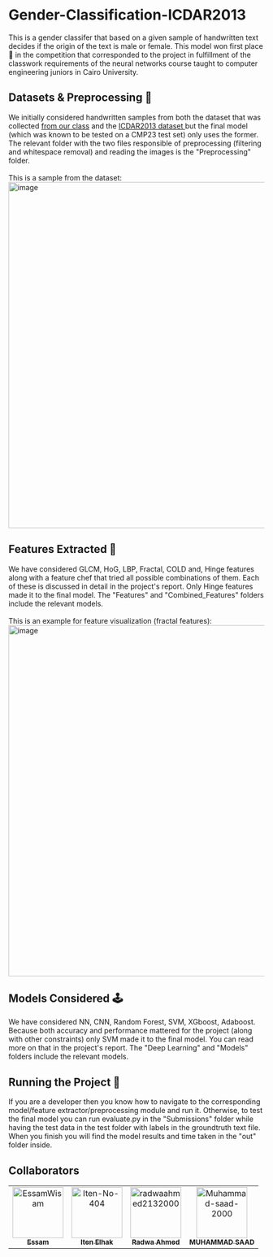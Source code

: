 # Gender-Classification-ICDAR2013
This is a gender classifer that based on a given sample of handwritten text decides if the origin of the text is male or female. This model won first place 🥇 in the competition that corresponded to the project in fulfillment of the classwork requirements of the neural networks course taught to computer engineering juniors in Cairo University.

## Datasets & Preprocessing 💾 
We initially considered handwritten samples from both the dataset that was collected <a href="https://www.kaggle.com/datasets/essamwisamfouad/cmp23-handwritten-males-vs-females"> from our class</a> and the <a href="https://www.kaggle.com/competitions/icdar2013-gender-prediction-from-handwriting" >ICDAR2013 dataset </a> but the final model (which was known to be tested on a CMP23 test set) only uses the former. The relevant folder with the two files responsible of preprocessing (filtering and whitespace removal) and reading the images is the "Preprocessing" folder. <br> <br>
This is a sample from the dataset: <br>
<img width="681" alt="image" src="https://user-images.githubusercontent.com/49572294/178151477-10c9450b-c9e0-4e61-a22b-cd7cc5bd5c1c.png">

## Features Extracted 🤳
We have considered GLCM, HoG, LBP, Fractal, COLD and, Hinge features along with a feature chef that tried all possible combinations of them. Each of these is discussed in detail in the project's report. Only Hinge features made it to the final model. The "Features" and "Combined_Features" folders include the relevant models. <br> <br>
This is an example for feature visualization (fractal features): <br>
<img width="691" alt="image" src="https://user-images.githubusercontent.com/49572294/178151507-2994093f-6cc4-48bc-966b-48dcf88493e3.png">


## Models Considered 🕹️
We have considered NN, CNN, Random Forest, SVM, XGboost, Adaboost. Because both accuracy and performance mattered for the project (along with other constraints) only SVM made it to the final model. You can read more on that in the project's report. The "Deep Learning" and "Models" folders include the relevant models. 

## Running the Project 🚀
If you are a developer then you know how to navigate to the corresponding model/feature extractor/preprocessing module and run it. Otherwise, to test the final model you can run evaluate.py in the "Submissions" folder while having the test data in the test folder with labels in the groundtruth text file. When you finish you will find the model results and time taken in the "out" folder inside.

## Collaborators

<!-- readme: collaborators -start -->
<table>
<tr>
    <td align="center">
        <a href="https://github.com/EssamWisam">
            <img src="https://avatars.githubusercontent.com/u/49572294?v=4" width="100;" alt="EssamWisam"/>
            <br />
            <sub><b>Essam</b></sub>
        </a>
    </td>
    <td align="center">
        <a href="https://github.com/Iten-No-404">
            <img src="https://avatars.githubusercontent.com/u/56697800?v=4" width="100;" alt="Iten-No-404"/>
            <br />
            <sub><b>Iten Elhak</b></sub>
        </a>
    </td>
    <td align="center">
        <a href="https://github.com/radwaahmed2132000">
            <img src="https://avatars.githubusercontent.com/u/56734728?v=4" width="100;" alt="radwaahmed2132000"/>
            <br />
            <sub><b>Radwa Ahmed</b></sub>
        </a>
    </td>
    <td align="center">
        <a href="https://github.com/Muhammad-saad-2000">
            <img src="https://avatars.githubusercontent.com/u/61880555?v=4" width="100;" alt="Muhammad-saad-2000"/>
            <br />
            <sub><b>MUHAMMAD SAAD</b></sub>
        </a>
    </td></tr>
</table>
<!-- readme: collaborators -end -->

